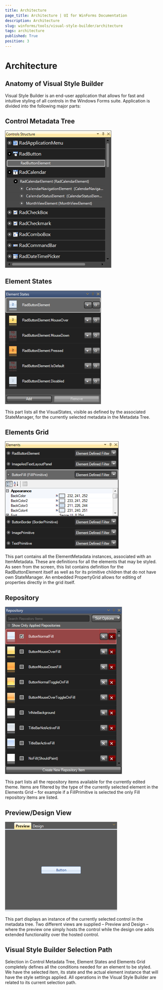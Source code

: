 ```yaml
---
title: Architecture
page_title: Architecture | UI for WinForms Documentation
description: Architecture
slug: winforms/tools/visual-style-builder/architecture
tags: architecture
published: True
position: 3
---
```


# Architecture

## Anatomy of Visual Style Builder

Visual Style Builder is an end-user application that allows for fast and intuitive styling of all controls in the Windows Forms suite. Application is divided into the
following major parts:

## Control Metadata Tree

![tools-visual-style-builder-architecture 001](images/tools-visual-style-builder-architecture001.png)

## Element States

![tools-visual-style-builder-architecture 002](images/tools-visual-style-builder-architecture002.png)

This part lists all the VisualStates, visible as defined by the associated
StateManager, for the currently selected metadata in the Metadata Tree.

## Elements Grid

![tools-visual-style-builder-architecture 003](images/tools-visual-style-builder-architecture003.png)

This part contains all the ElementMetadata instances, associated with an
ItemMetadata. These are definitions for all the elements that may be styled. As
seen from the screen, this list contains definition for the RadButtonElement
itself as well as for its primitive children that do not have own StateManager.
An embedded PropertyGrid allows for editing of properties directly in the grid
itself.

## Repository

![tools-visual-style-builder-architecture 004](images/tools-visual-style-builder-architecture004.png)

This part lists all the repository items available for the currently edited
theme. Items are filtered by the type of the currently selected element in the
Elements Grid – for example if a FillPrimitive is selected the only Fill
repository items are listed.

## Preview/Design View

![tools-visual-style-builder-architecture 005](images/tools-visual-style-builder-architecture005.png)

This part displays an instance of the currently selected control in the
metadata tree. Two different views are supplied – Preview and Design – where
the preview one simply hosts the control while the design one adds extended
functionality over the hosted control.

## Visual Style Builder Selection Path

Selection in Control Metadata Tree, Element States and Elements Grid
completely defines all the conditions needed for an element to be styled. We
have the selected item, its state and the actual element instance that will
have the style settings applied. All operations in the Visual Style Builder are related to its current selection path.
